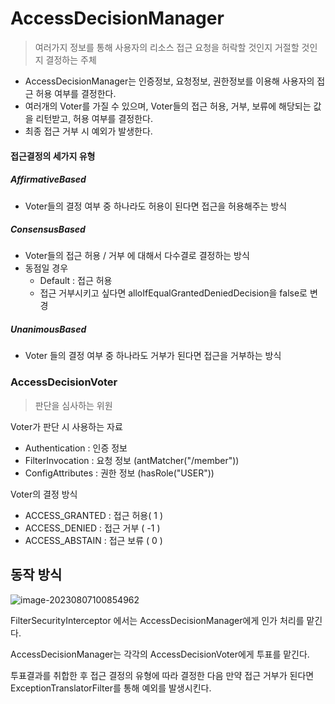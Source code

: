 # AccessDecisionManager

> 여러가지 정보를 통해 사용자의 리소스 접근 요청을 허락할 것인지 거절할 것인지 결정하는 주체

- AccessDecisionManager는 인증정보, 요청정보, 권한정보를 이용해 사용자의 접근 허용 여부를 결정한다. 
- 여러개의 Voter를 가질 수 있으며, Voter들의 접근 허용, 거부, 보류에 해당되는 값을 리턴받고, 허용 여부를 결정한다.
- 최종 접근 거부 시 예외가 발생한다. 



#### 접근결정의 세가지 유형 

##### AffirmativeBased

- Voter들의 결정 여부 중 하나라도 허용이 된다면 접근을 허용해주는 방식

##### ConsensusBased

- Voter들의 접근 허용 / 거부 에 대해서 다수결로 결정하는 방식
- 동점일 경우
  - Default : 접근 허용
  - 접근 거부시키고 싶다면 alloIfEqualGrantedDeniedDecision을 false로 변경

##### UnanimousBased

- Voter 들의 결정 여부 중 하나라도 거부가 된다면 접근을 거부하는 방식





### AccessDecisionVoter

> 판단을 심사하는 위원

Voter가 판단 시 사용하는 자료 

- Authentication : 인증 정보
- FilterInvocation : 요청 정보 (antMatcher("/member"))
- ConfigAttributes : 권한 정보 (hasRole("USER"))



Voter의 결정 방식 

- ACCESS_GRANTED : 접근 허용( 1 )
- ACCESS_DENIED : 접근 거부 ( -1 )
- ACCESS_ABSTAIN : 접근 보류 ( 0 )



## 동작 방식

![image-20230807100854962](https://github.com/BeomSeogKim/TIL/blob/main/spring/images/security/AccessDecisionManager.png)

FilterSecurityInterceptor 에서는 AccessDecisionManager에게 인가 처리를 맡긴다. 

AccessDecisionManager는 각각의 AccessDecisionVoter에게 투표를 맡긴다. 

투표결과를 취합한 후 접근 결정의 유형에 따라 결정한 다음 만약 접근 거부가 된다면 ExceptionTranslatorFilter를 통해 예외를 발생시킨다.
